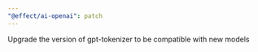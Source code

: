```yaml
---
"@effect/ai-openai": patch
---
```


Upgrade the version of gpt-tokenizer to be compatible with new models
